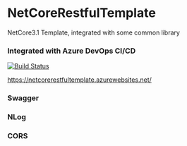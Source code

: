 # NetCoreRestfulTemplate
NetCore3.1 Template, integrated with some common library

### Integrated with Azure DevOps CI/CD
[![Build Status](https://dev.azure.com/ffsproject/NetCoreRestfulTemplate/_apis/build/status/JimmyPun610.NetCoreRestfulTemplate?branchName=master)](https://dev.azure.com/ffsproject/NetCoreRestfulTemplate/_build/latest?definitionId=6&branchName=master)

https://netcorerestfultemplate.azurewebsites.net/


### Swagger
### NLog
### CORS
